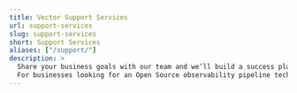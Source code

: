 ```yaml
---
title: Vector Support Services
url: support-services
slug: support-services
short: Support Services
aliases: ["/support/"]
description: >
  Share your business goals with our team and we’ll build a success plan that’s right for you.<br/><br/>
  For businesses looking for an Open Source observability pipeline technology but need enterprise grade features and implementation support, please fill in our request form for support and success services and a member of our team will be in touch.
---
```

